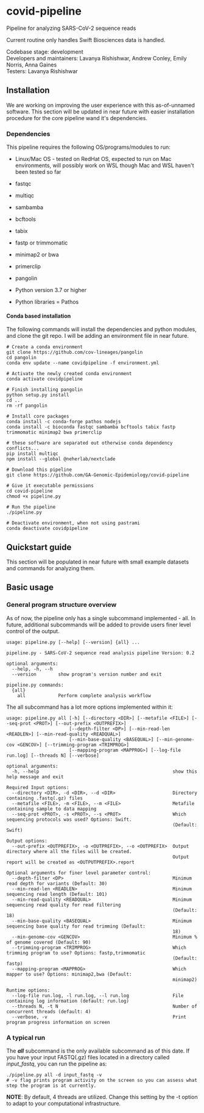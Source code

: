 # covid-pipeline
Pipeline for analyzing SARS-CoV-2 sequence reads  

Current routine only handles Swift Biosciences data is handled.  

Codebase stage: development  
Developers and maintainers: Lavanya Rishishwar, Andrew Conley, Emily Norris, Anna Gaines  
Testers: Lavanya Rishishwar  


## Installation
We are working on improving the user experience with this as-of-unnamed software.  This section will be updated in near future with easier installation procedure for the core pipeline wand it's dependencies.

### Dependencies
This pipeline requires the following OS/programs/modules to run:
* Linux/Mac OS - tested on RedHat OS, expected to run on Mac environments, will possibly work on WSL though Mac and WSL haven't been tested so far
* fastqc
* multiqc
* sambamba
* bcftools
* tabix
* fastp or trimmomatic
* minimap2 or bwa
* primerclip
* pangolin 
  
* Python version 3.7 or higher
* Python libraries = Pathos



#### Conda based installation
The following commands will install the dependencies and python modules, and clone the git repo.  I will be adding an environment file in near future.
```
# Create a conda environment
git clone https://github.com/cov-lineages/pangolin
cd pangolin
conda env update --name covidpipeline -f environment.yml

# Activate the newly created conda environment
conda activate covidpipeline

# Finish installing pangolin
python setup.py install
cd ..
rm -rf pangolin

# Install core packages
conda install -c conda-forge pathos nodejs
conda install -c bioconda fastqc sambamba bcftools tabix fastp trimmomatic minimap2 bwa primerclip

# these software are separated out otherwise conda dependency conflicts...
pip install multiqc
npm install --global @neherlab/nextclade

# Download this pipeline
git clone https://github.com/GA-Genomic-Epidemiology/covid-pipeline

# Give it executable permissions
cd covid-pipeline
chmod +x pipeline.py

# Run the pipeline
./pipeline.py

# Deactivate environment, when not using pastrami
conda deactivate covidpipeline
```

## Quickstart guide
This section will be populated in near future with small example datasets and commands for analyzing them.

## Basic usage
### General program structure overview
As of now, the pipeline only has a single subcommand implemented - all.  In future, additional subcommands will be added to provide users finer level control of the output.

```
usage: pipeline.py [--help] [--version] {all} ...

pipeline.py - SARS-CoV-2 sequence read analysis pipeline Version: 0.2

optional arguments:
  --help, -h, --h
  --version        show program's version number and exit

pipeline.py commands:
  {all}
    all            Perform complete analysis workflow
```

The all subcommand has a lot more options implemented within it:

```
usage: pipeline.py all [-h] [--directory <DIR>] [--metafile <FILE>] [--seq-prot <PROT>] [--out-prefix <OUTPREFIX>]
                       [--depth-filter <DP>] [--min-read-len <READLEN>] [--min-read-quality <READQUAL>]
                       [--min-base-quality <BASEQUAL>] [--min-genome-cov <GENCOV>] [--trimming-program <TRIMPROG>]
                       [--mapping-program <MAPPROG>] [--log-file run.log] [--threads N] [--verbose]

optional arguments:
  -h, --help                                                 show this help message and exit

Required Input options:
  --directory <DIR>, -d <DIR>, --d <DIR>                     Directory containing .fastq(.gz) files
  --metafile <FILE>, -m <FILE>, --m <FILE>                   Metafile containing sample to data mapping
  --seq-prot <PROT>, -s <PROT>, --s <PROT>                   Which sequencing protocols was used? Options: Swift.
                                                             (Default: Swift)

Output options:
  --out-prefix <OUTPREFIX>, -o <OUTPREFIX>, --o <OUTPREFIX>  Output directory where all the files will be created.
                                                             Output report will be created as <OUTPUTPREFIX>.report

Optional arguments for finer level parameter control:
  --depth-filter <DP>                                        Minimum read depth for variants (Default: 30)
  --min-read-len <READLEN>                                   Minimum sequencing read length (Default: 101)
  --min-read-quality <READQUAL>                              Minimum sequencing read quality for read filtering
                                                             (Default: 18)
  --min-base-quality <BASEQUAL>                              Minimum sequencing base quality for read trimming (Default:
                                                             18)
  --min-genome-cov <GENCOV>                                  Minimum % of genome covered (Default: 90)
  --trimming-program <TRIMPROG>                              Which trimming program to use? Options: fastp,trimmomatic
                                                             (Default: fastp)
  --mapping-program <MAPPROG>                                Which mapper to use? Options: minimap2,bwa (Default:
                                                             minimap2)

Runtime options:
  --log-file run.log, -l run.log, --l run.log                File containing log information (default: run.log)
  --threads N, -t N                                          Number of concurrent threads (default: 4)
  --verbose, -v                                              Print program progress information on screen

```

### A typical run
The ***all*** subcommand is the only available subcommand as of this date.  If you have your input FASTQ(.gz) files located in a directory called *input_fastq*, you can run the pipeline as:

```
./pipeline.py all -d input_fastq -v
# -v flag prints program activity on the screen so you can assess what step the program is at currently.
```
**NOTE**: By default, 4 threads are utilized.  Change this setting by the -t option to adapt to your computational infrastructure.
